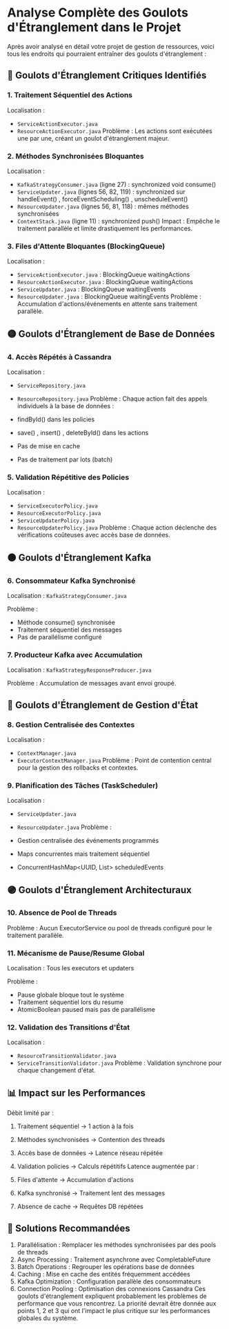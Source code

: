 # Analyse Complète des Goulots d'Étranglement dans le Projet
Après avoir analysé en détail votre projet de gestion de ressources, voici tous les endroits qui pourraient entraîner des goulots d'étranglement :

## 🔴 Goulots d'Étranglement Critiques Identifiés
### 1. Traitement Séquentiel des Actions
Localisation :

- `ServiceActionExecutor.java`
- `ResourceActionExecutor.java`
Problème : Les actions sont exécutées une par une, créant un goulot d'étranglement majeur.

### 2. Méthodes Synchronisées Bloquantes
Localisation :

- `KafkaStrategyConsumer.java` (ligne 27) : synchronized void consume()
- `ServiceUpdater.java` (lignes 56, 82, 119) : synchronized sur handleEvent() , forceEventScheduling() , unscheduleEvent()
- `ResourceUpdater.java` (lignes 56, 81, 118) : mêmes méthodes synchronisées
- `ContextStack.java` (ligne 11) : synchronized push()
Impact : Empêche le traitement parallèle et limite drastiquement les performances.

### 3. Files d'Attente Bloquantes (BlockingQueue)
Localisation :

- `ServiceActionExecutor.java` : BlockingQueue<Action> waitingActions
- `ResourceActionExecutor.java` : BlockingQueue<Action> waitingActions
- `ServiceUpdater.java` : BlockingQueue<Event> waitingEvents
- `ResourceUpdater.java` : BlockingQueue<Event> waitingEvents
Problème : Accumulation d'actions/événements en attente sans traitement parallèle.

## 🟡 Goulots d'Étranglement de Base de Données
### 4. Accès Répétés à Cassandra
Localisation :

- `ServiceRepository.java`
- `ResourceRepository.java`
Problème : Chaque action fait des appels individuels à la base de données :

- findById() dans les policies
- save() , insert() , deleteById() dans les actions
- Pas de mise en cache
- Pas de traitement par lots (batch)
### 5. Validation Répétitive des Policies
Localisation :

- `ServiceExecutorPolicy.java`
- `ResourceExecutorPolicy.java`
- `ServiceUpdaterPolicy.java`
- `ResourceUpdaterPolicy.java`
Problème : Chaque action déclenche des vérifications coûteuses avec accès base de données.

## 🟠 Goulots d'Étranglement Kafka
### 6. Consommateur Kafka Synchronisé
Localisation : `KafkaStrategyConsumer.java`

Problème :

- Méthode consume() synchronisée
- Traitement séquentiel des messages
- Pas de parallélisme configuré
### 7. Producteur Kafka avec Accumulation
Localisation : `KafkaStrategyResponseProducer.java`

Problème : Accumulation de messages avant envoi groupé.

## 🔵 Goulots d'Étranglement de Gestion d'État
### 8. Gestion Centralisée des Contextes
Localisation :

- `ContextManager.java`
- `ExecutorContextManager.java`
Problème : Point de contention central pour la gestion des rollbacks et contextes.

### 9. Planification des Tâches (TaskScheduler)
Localisation :

- `ServiceUpdater.java`
- `ResourceUpdater.java`
Problème :

- Gestion centralisée des événements programmés
- Maps concurrentes mais traitement séquentiel
- ConcurrentHashMap<UUID, List<Event>> scheduledEvents
## 🟣 Goulots d'Étranglement Architecturaux
### 10. Absence de Pool de Threads
Problème : Aucun ExecutorService ou pool de threads configuré pour le traitement parallèle.

### 11. Mécanisme de Pause/Resume Global
Localisation : Tous les executors et updaters

Problème :

- Pause globale bloque tout le système
- Traitement séquentiel lors du resume
- AtomicBoolean paused mais pas de parallélisme
### 12. Validation des Transitions d'État
Localisation :

- `ResourceTransitionValidator.java`
- `ServiceTransitionValidator.java`
Problème : Validation synchrone pour chaque changement d'état.

## 📊 Impact sur les Performances
Débit limité par :

1. Traitement séquentiel → 1 action à la fois
2. Méthodes synchronisées → Contention des threads
3. Accès base de données → Latence réseau répétée
4. Validation policies → Calculs répétitifs
Latence augmentée par :

1. Files d'attente → Accumulation d'actions
2. Kafka synchronisé → Traitement lent des messages
3. Absence de cache → Requêtes DB répétées
## 🚀 Solutions Recommandées
1. Parallélisation : Remplacer les méthodes synchronisées par des pools de threads
2. Async Processing : Traitement asynchrone avec CompletableFuture
3. Batch Operations : Regrouper les opérations base de données
4. Caching : Mise en cache des entités fréquemment accédées
5. Kafka Optimization : Configuration parallèle des consommateurs
6. Connection Pooling : Optimisation des connexions Cassandra
Ces goulots d'étranglement expliquent probablement les problèmes de performance que vous rencontrez. La priorité devrait être donnée aux points 1, 2 et 3 qui ont l'impact le plus critique sur les performances globales du système.